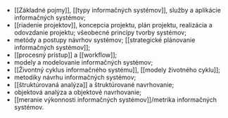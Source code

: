 - [[Základné pojmy]], [[typy informačných systémov]], služby a aplikácie informačných systémov;
- [[riadenie projektov]], koncepcia projektu, plán projektu, realizácia a odovzdanie projektu; všeobecné princípy tvorby systémov; 
- metódy a postupy návrhov systémov; [[strategické plánovanie informačných systémov]]; 
- [[procesný prístup]] a [[workflow]]; 
- modely a modelovanie informačných systémov; 
- [[Živontný cyklus informačného systému]], [[modely životného cyklu]];
- metodiky návrhu informačných systémov; 
- [[štruktúrovaná analýza]] a štruktúrované navrhovanie;
- objektová analýza a objektové navrhovanie; 
- [[meranie výkonnosti informačných systémov]]/metrika informačných systémov.